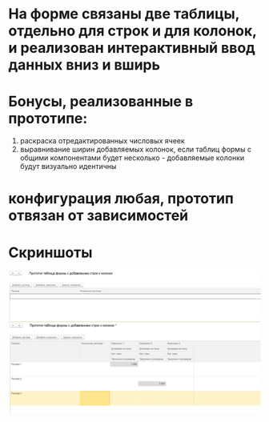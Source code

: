 # На форме связаны две таблицы, отдельно для строк и для колонок, и реализован интерактивный ввод данных вниз и вширь
# Бонусы, реализованные в прототипе:
1. раскраска отредактированных числовых ячеек
2. выравнивание ширин добавляемых колонок, если таблиц формы с общими компонентами будет несколько - добавляемые колонки будут визуально идентичны
# конфигурация любая, прототип отвязан от зависимостей

# Скриншоты
![Скриншот 1](./Screenshot1.png)
![Скриншот 2](./Screenshot2.png)
